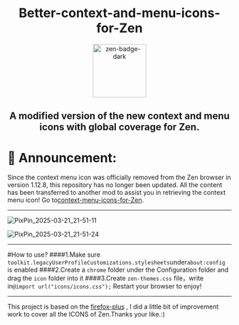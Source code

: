<h1 align="center">Better-context-and-menu-icons-for-Zen</h1>
<div align="center">
    <a href="https://zen-browser.app/">
        <img width="120" alt="zen-badge-dark" src="https://github.com/user-attachments/assets/d6ab3ddf-6630-4062-92d0-22497d2a3f9a" />
    </a>
</div>
<h2 align="center">A modified version of the new context and menu icons with global coverage for Zen.</h2>

# 🚀 Announcement:

Since the context menu icon was officially removed from the Zen browser in version 1.12.8, this repository has no longer been updated. All the content has been transferred to another mod to assist you in retrieving the context menu icon!
Go to[context-menu-icons-for-Zen](https://github.com/1247343406/context-menu-icons-for-Zen).

---

![PixPin_2025-03-21_21-51-11](https://github.com/user-attachments/assets/28e41da1-713d-4870-bd4d-b4b07d7ebc8c)

![PixPin_2025-03-21_21-51-24](https://github.com/user-attachments/assets/bf71b750-4b51-4234-b4cf-a71997f2ccb8)

---
#How to use?
####1.Make sure `toolkit.legacyUserProfileCustomizations.stylesheets`under`about:config` is enabled
####2.Create a `chrome` folder under the Configuration folder and drag the `icon` folder into it
####3.Create `zen-themes.css` file，write in`@import url("icons/icons.css");`
Restart your browser to enjoy!

---
This project is based on the [firefox-plus](https://github.com/amnweb/firefox-plus) , I did a little bit of improvement work to cover all the ICONS of Zen.Thanks your like.:)
